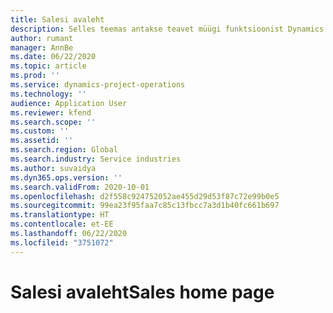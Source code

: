 ```yaml
---
title: Salesi avaleht
description: Selles teemas antakse teavet müügi funktsioonist Dynamics 365 Projecti toimingutes.
author: rumant
manager: AnnBe
ms.date: 06/22/2020
ms.topic: article
ms.prod: ''
ms.service: dynamics-project-operations
ms.technology: ''
audience: Application User
ms.reviewer: kfend
ms.search.scope: ''
ms.custom: ''
ms.assetid: ''
ms.search.region: Global
ms.search.industry: Service industries
ms.author: suvaidya
ms.dyn365.ops.version: ''
ms.search.validFrom: 2020-10-01
ms.openlocfilehash: d2f558c924752052ae455d29d53f87c72e99b0e5
ms.sourcegitcommit: 99ea23f95faa7c85c13fbcc7a3d1b40fc661b697
ms.translationtype: HT
ms.contentlocale: et-EE
ms.lasthandoff: 06/22/2020
ms.locfileid: "3751072"
---
```

# <a name="sales-home-page"></a><span data-ttu-id="bb3ce-103">Salesi avaleht</span><span class="sxs-lookup"><span data-stu-id="bb3ce-103">Sales home page</span></span>
